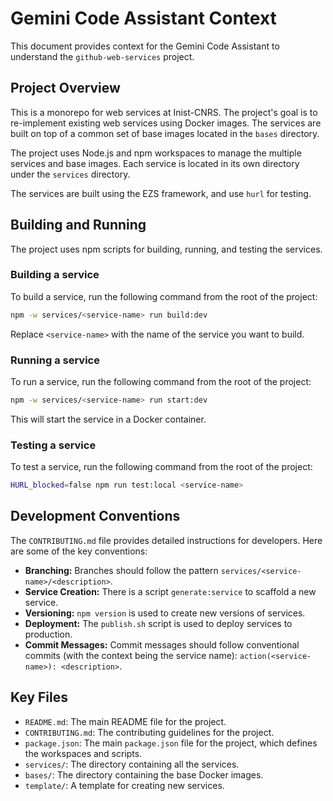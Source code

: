 # Gemini Code Assistant Context

This document provides context for the Gemini Code Assistant to understand the
`github-web-services` project.

## Project Overview

This is a monorepo for web services at Inist-CNRS. The project's goal is to
re-implement existing web services using Docker images. The services are built
on top of a common set of base images located in the `bases` directory.

The project uses Node.js and npm workspaces to manage the multiple services and
base images. Each service is located in its own directory under the `services`
directory.

The services are built using the EZS framework, and use `hurl` for testing.

## Building and Running

The project uses npm scripts for building, running, and testing the services.

### Building a service

To build a service, run the following command from the root of the project:

```bash
npm -w services/<service-name> run build:dev
```

Replace `<service-name>` with the name of the service you want to build.

### Running a service

To run a service, run the following command from the root of the project:

```bash
npm -w services/<service-name> run start:dev
```

This will start the service in a Docker container.

### Testing a service

To test a service, run the following command from the root of the project:

```bash
HURL_blocked=false npm run test:local <service-name>
```

## Development Conventions

The `CONTRIBUTING.md` file provides detailed instructions for developers. Here
are some of the key conventions:

* **Branching:** Branches should follow the pattern `services/<service-name>/<description>`.
* **Service Creation:** There is a script `generate:service` to scaffold a new service.
* **Versioning:** `npm version` is used to create new versions of services.
* **Deployment:** The `publish.sh` script is used to deploy services to production.
* **Commit Messages:** Commit messages should follow conventional commits (with
  the context being the service name): `action(<service-name>): <description>`.

## Key Files

* `README.md`: The main README file for the project.
* `CONTRIBUTING.md`: The contributing guidelines for the project.
* `package.json`: The main `package.json` file for the project, which defines
  the workspaces and scripts.
* `services/`: The directory containing all the services.
* `bases/`: The directory containing the base Docker images.
* `template/`: A template for creating new services.
